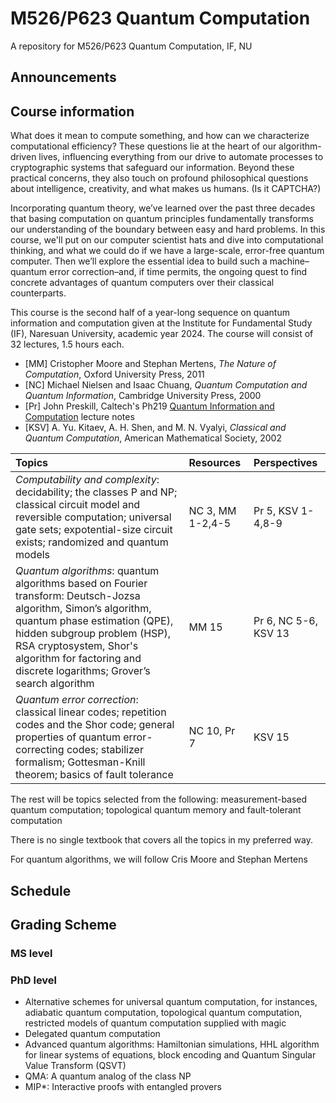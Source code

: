 # M526/P623 Quantum Computation
A repository for M526/P623 Quantum Computation, IF, NU

## Announcements

## Course information

What does it mean to compute something, and how can we characterize computational efficiency? These questions lie at the heart of our algorithm-driven lives, influencing everything from our drive to automate processes to cryptographic systems that safeguard our information. Beyond these practical concerns, they also touch on profound philosophical questions about intelligence, creativity, and what makes us humans. (Is it CAPTCHA?)

Incorporating quantum theory, we’ve learned over the past three decades that basing computation on quantum principles fundamentally transforms our understanding of the boundary between easy and hard problems. In this course, we'll put on our computer scientist hats and dive into computational thinking, and what we could do if we have a large-scale, error-free quantum computer. Then we’ll explore the essential idea to build such a machine–quantum error correction–and, if time permits, the ongoing quest to find concrete advantages of quantum computers over their classical counterparts. 

This course is the second half of a year-long sequence on quantum information and computation given at the Institute for Fundamental Study (IF), Naresuan University, academic year 2024. The course will consist of 32 lectures, 1.5 hours each. 

- [MM] Cristopher Moore and Stephan Mertens, *The Nature of Computation*, Oxford University Press, 2011
- [NC] Michael Nielsen and Isaac Chuang, *Quantum Computation and Quantum Information*, Cambridge University Press, 2000
- [Pr] John Preskill, Caltech's Ph219 [Quantum Information and Computation](http://theory.caltech.edu/~preskill/ph229/) lecture notes
- [KSV] A. Yu. Kitaev, A. H. Shen, and M. N. Vyalyi, *Classical and Quantum Computation*, American Mathematical Society, 2002 

|Topics|Resources|Perspectives|
|:-----|:--------|:-----------|
|*Computability and complexity*: decidability; the classes P and NP; classical circuit model and reversible computation; universal gate sets; expotential-size circuit exists; randomized and quantum models| NC 3, MM 1-2,4-5|Pr 5, KSV 1-4,8-9|
|*Quantum algorithms*: quantum algorithms based on Fourier transform: Deutsch-Jozsa algorithm, Simon’s algorithm, quantum phase estimation (QPE), hidden subgroup problem (HSP), RSA cryptosystem, Shor's algorithm for factoring and discrete logarithms; Grover’s search algorithm|MM 15|Pr 6, NC 5-6, KSV 13|
|*Quantum error correction*: classical linear codes; repetition codes and the Shor code; general properties of quantum error-correcting codes; stabilizer formalism; Gottesman-Knill theorem; basics of fault tolerance|NC 10, Pr 7|KSV 15

The rest will be topics selected from the following: measurement-based quantum computation; topological quantum memory and fault-tolerant computation 

There is no single textbook that covers all the topics in my preferred way. 

For quantum algorithms, we will follow Cris Moore and Stephan Mertens

## Schedule

## Grading Scheme

### MS level

### PhD level

- Alternative schemes for universal quantum computation, for instances, adiabatic quantum computation, topological quantum computation, restricted models of quantum computation supplied with magic
- Delegated quantum computation
- Advanced quantum algorithms: Hamiltonian simulations, HHL algorithm for linear systems of equations, block encoding and Quantum Singular Value Transform (QSVT)
- QMA: A quantum analog of the class NP
- MIP*: Interactive proofs with entangled provers
